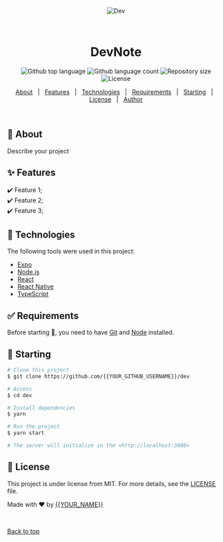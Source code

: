 <div align="center" id="top"> 
  <img src="./.github/app.gif" alt="Dev" />

  &#xa0;

  <!-- <a href="https://dev.netlify.app">Demo</a> -->
</div>

<h1 align="center">DevNote</h1>

<p align="center">
  <img alt="Github top language" src="https://img.shields.io/github/languages/top/{{YOUR_GITHUB_USERNAME}}/dev?color=56BEB8">

  <img alt="Github language count" src="https://img.shields.io/github/languages/count/{{YOUR_GITHUB_USERNAME}}/dev?color=56BEB8">

  <img alt="Repository size" src="https://img.shields.io/github/repo-size/{{YOUR_GITHUB_USERNAME}}/dev?color=56BEB8">

  <img alt="License" src="https://img.shields.io/github/license/{{YOUR_GITHUB_USERNAME}}/dev?color=56BEB8">

  <!-- <img alt="Github issues" src="https://img.shields.io/github/issues/{{YOUR_GITHUB_USERNAME}}/dev?color=56BEB8" /> -->

  <!-- <img alt="Github forks" src="https://img.shields.io/github/forks/{{YOUR_GITHUB_USERNAME}}/dev?color=56BEB8" /> -->

  <!-- <img alt="Github stars" src="https://img.shields.io/github/stars/{{YOUR_GITHUB_USERNAME}}/dev?color=56BEB8" /> -->
</p>

<!-- Status -->

<!-- <h4 align="center"> 
	🚧  Dev 🚀 Under construction...  🚧
</h4> 

<hr> -->

<p align="center">
  <a href="#dart-about">About</a> &#xa0; | &#xa0; 
  <a href="#sparkles-features">Features</a> &#xa0; | &#xa0;
  <a href="#rocket-technologies">Technologies</a> &#xa0; | &#xa0;
  <a href="#white_check_mark-requirements">Requirements</a> &#xa0; | &#xa0;
  <a href="#checkered_flag-starting">Starting</a> &#xa0; | &#xa0;
  <a href="#memo-license">License</a> &#xa0; | &#xa0;
  <a href="https://github.com/{{YOUR_GITHUB_USERNAME}}" target="_blank">Author</a>
</p>

<br>

## :dart: About ##

Describe your project

## :sparkles: Features ##

:heavy_check_mark: Feature 1;\
:heavy_check_mark: Feature 2;\
:heavy_check_mark: Feature 3;

## :rocket: Technologies ##

The following tools were used in this project:

- [Expo](https://expo.io/)
- [Node.js](https://nodejs.org/en/)
- [React](https://pt-br.reactjs.org/)
- [React Native](https://reactnative.dev/)
- [TypeScript](https://www.typescriptlang.org/)

## :white_check_mark: Requirements ##

Before starting :checkered_flag:, you need to have [Git](https://git-scm.com) and [Node](https://nodejs.org/en/) installed.

## :checkered_flag: Starting ##

```bash
# Clone this project
$ git clone https://github.com/{{YOUR_GITHUB_USERNAME}}/dev

# Access
$ cd dev

# Install dependencies
$ yarn

# Run the project
$ yarn start

# The server will initialize in the <http://localhost:3000>
```

## :memo: License ##

This project is under license from MIT. For more details, see the [LICENSE](LICENSE.md) file.


Made with :heart: by <a href="https://github.com/{{YOUR_GITHUB_USERNAME}}" target="_blank">{{YOUR_NAME}}</a>

&#xa0;

<a href="#top">Back to top</a>
